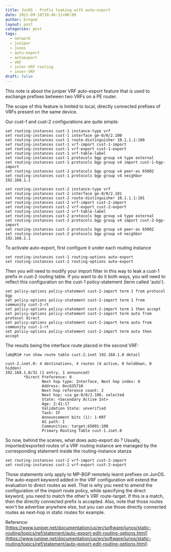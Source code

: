 ```yaml
---
title: JunOS - Prefix leaking with auto-export 
date: 2021-09-18T10:46:11+00:00
author: brngnd
layout: post
categories: post
tags:
  - network
  - juniper
  - junos
  - auto-export
  - autoexport
  - VRF
  - inter-VRF routing
  - inver-VRF
draft: false
---
```


This note is about the juniper VRF auto-export feature that is used to exchange prefixes between two VRFs on a PE router.

The scope of this feature is limited to local, directly connected prefixes of VRFs present on the same device.

Our cust-1 and cust-2 configurations are quite simple:
```
set routing-instances cust-1 instance-type vrf
set routing-instances cust-1 interface ge-0/0/2.100
set routing-instances cust-1 route-distinguisher 10.1.1.1:100
set routing-instances cust-1 vrf-import cust-1-import
set routing-instances cust-1 vrf-export cust-1-export
set routing-instances cust-1 vrf-table-label
set routing-instances cust-1 protocols bgp group v4 type external
set routing-instances cust-1 protocols bgp group v4 import cust-1-bgp-import
set routing-instances cust-1 protocols bgp group v4 peer-as 65002
set routing-instances cust-1 protocols bgp group v4 neighbor 192.168.1.1

set routing-instances cust-2 instance-type vrf
set routing-instances cust-2 interface ge-0/0/2.101
set routing-instances cust-2 route-distinguisher 10.1.1.1:101
set routing-instances cust-2 vrf-import cust-2-import
set routing-instances cust-2 vrf-export cust-2-export
set routing-instances cust-2 vrf-table-label
set routing-instances cust-2 protocols bgp group v4 type external
set routing-instances cust-2 protocols bgp group v4 import cust-2-bgp-import
set routing-instances cust-2 protocols bgp group v4 peer-as 65002
set routing-instances cust-2 protocols bgp group v4 neighbor 192.168.2.1
```

To activate auto-export, first configure it under each routing instance 
```
set routing-instances cust-1 routing-options auto-export
set routing-instances cust-2 routing-options auto-export
```

Then you will need to modify your import filter in this way to leak a cust-1 prefix in cust-2 routing table. If you want to do it both ways, you will need to reflect this configuration on the cust-1 policy-statement (term called 'auto').
```
set policy-options policy-statement cust-2-import term 1 from protocol bgp
set policy-options policy-statement cust-2-import term 1 from community cust-2-rt
set policy-options policy-statement cust-2-import term 1 then accept
set policy-options policy-statement cust-2-import term auto from protocol direct
set policy-options policy-statement cust-2-import term auto from community cust-1-rt
set policy-options policy-statement cust-2-import term auto then accept
```

The results being the interface route placed in the second VRF:
```
lab@R1# run show route table cust-2.inet 192.168.1.0 detail

cust-2.inet.0: 4 destinations, 4 routes (4 active, 0 holddown, 0 hidden)
192.168.1.0/31 (1 entry, 1 announced)
        *Direct Preference: 0
                Next hop type: Interface, Next hop index: 0
                Address: 0xc635710
                Next-hop reference count: 2
                Next hop: via ge-0/0/2.100, selected
                State: <Secondary Active Int>
                Age: 2:41:17
                Validation State: unverified
                Task: IF
                Announcement bits (1): 1-KRT
                AS path: I
                Communities: target:65001:100
                Primary Routing Table cust-1.inet.0
```

So now, behind the scenes, what does auto-export do ? 
Usually, imported/exported routes of a VRF routing instance are managed by the corresponding statement inside the routing-instance stanza
```
set routing-instances cust-2 vrf-import cust-2-import
set routing-instances cust-2 vrf-export cust-2-export
```
Those statements only apply to MP-BGP remotely learnt prefixes on JunOS. The auto-export keyword added in the VRF configuration will extend the evaluation to direct routes as well.
That is why you need to amend the configuration of the import route policy, while specifying the direct keyword, you need to match the other's VRF route-target. If this is a match, then the directly connected prefix is accepted. Also, note that those routes won't be advertise anywhere else, but you can use those directly connected routes as next-hop in static routes for example. 

Reference: [https://www.juniper.net/documentation/us/en/software/junos/static-routing/topics/ref/statement/auto-export-edit-routing-options.html](https://www.juniper.net/documentation/us/en/software/junos/static-routing/topics/ref/statement/auto-export-edit-routing-options.html)